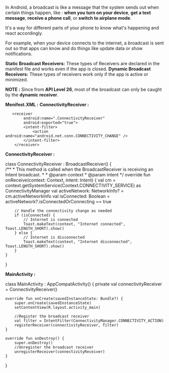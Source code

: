In Android, a broadcast is like a message that the system sends out when certain things happen, 
like :
**when you turn on your device**,
**get a text message**, 
**receive a phone call**, 
or **switch to airplane mode**. 

It's a way for different parts of your phone to know what's happening and react accordingly. 

For example, when your device connects to the internet, a broadcast is sent out so that apps can know and do things like update data or show notifications.

**Static Broadcast Receivers:** These types of Receivers are declared in the manifest file and works even if the app is closed.
**Dynamic Broadcast Receivers:** These types of receivers work only if the app is active or minimized.

**NOTE :** Since from **API Level 26**, most of the broadcast can only be caught by the **dynamic receiver**.

**Menifest.XML :**
**ConnectivityReceiver :**

       <receiver
            android:name=".ConnectivityReceiver"
            android:exported="true">
            <intent-filter>
                <action android:name="android.net.conn.CONNECTIVITY_CHANGE" />
            </intent-filter>
        </receiver>
        
**ConnectivityReceiver :**

   class ConnectivityReceiver : BroadcastReceiver() {       
    /**
     * This method is called when the BroadcastReceiver is receiving an Intent broadcast.
     *
     * @param context
     * @param intent
     */
    override fun onReceive(context: Context, intent: Intent) {
        val cm = context.getSystemService(Context.CONNECTIVITY_SERVICE) as ConnectivityManager
        val activeNetwork: NetworkInfo? = cm.activeNetworkInfo
        val isConnected: Boolean = activeNetwork?.isConnectedOrConnecting == true

        // Handle the connectivity change as needed
        if (isConnected) {
            // Internet is connected
            Toast.makeText(context, "Internet connected", Toast.LENGTH_SHORT).show()
        } else {
            // Internet is disconnected
            Toast.makeText(context, "Internet disconnected", Toast.LENGTH_SHORT).show()
        }
    }
}

**MainActivity :**

class MainActivity : AppCompatActivity() {
    private val connectivityReceiver = ConnectivityReceiver()

    override fun onCreate(savedInstanceState: Bundle?) {
        super.onCreate(savedInstanceState)
        setContentView(R.layout.activity_main)

        //Register the broadcast receiver
        val filter = IntentFilter(ConnectivityManager.CONNECTIVITY_ACTION)
        registerReceiver(connectivityReceiver, filter)
    }

    override fun onDestroy() {
        super.onDestroy()
        //Unregister the broadcast receiver
        unregisterReceiver(connectivityReceiver)
    }


}
      

